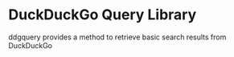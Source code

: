 # DuckDuckGo Query Library

ddgquery provides a method to retrieve basic search results from DuckDuckGo


[goquery]: http://github.com/PuerkitoBio/goquery